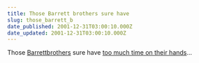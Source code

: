 ```yaml
---
title: Those Barrett brothers sure have
slug: those_barrett_b
date_published: 2001-12-31T03:00:10.000Z
date_updated: 2001-12-31T03:00:10.000Z
---
```


Those [Barrett](http://camworld.com)[brothers](http://mrbarrett.com) sure have [too much time on their hands](http://www.camworld.com/journal/2001/12/#30)…
